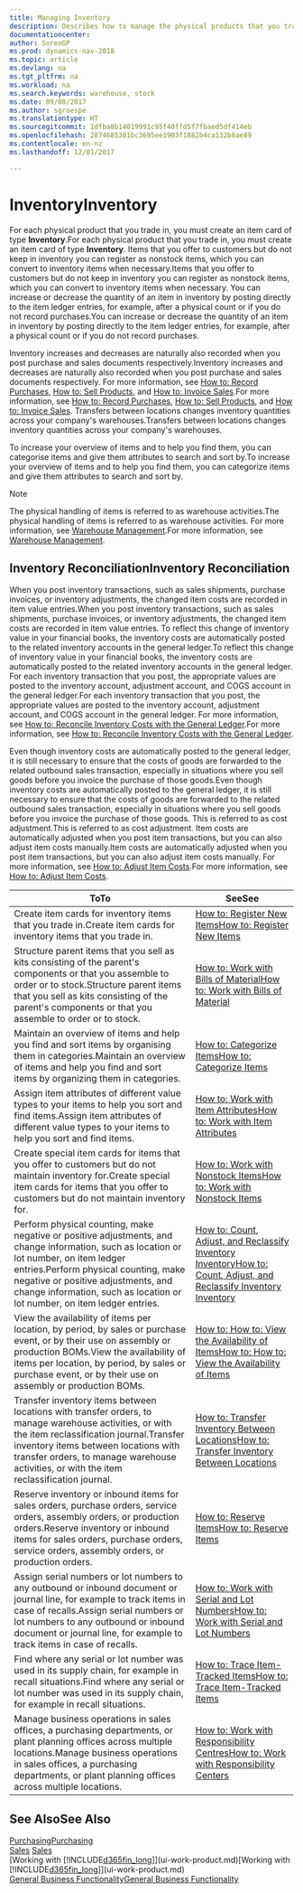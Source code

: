 ```yaml
---
title: Managing Inventory
description: Describes how to manage the physical products that you trade in, for example, handling the stock in your warehouse.
documentationcenter: 
author: SorenGP
ms.prod: dynamics-nav-2018
ms.topic: article
ms.devlang: na
ms.tgt_pltfrm: na
ms.workload: na
ms.search.keywords: warehouse, stock
ms.date: 09/08/2017
ms.author: sgroespe
ms.translationtype: HT
ms.sourcegitcommit: 1dfba8b14019991c95f40ffd5f7fbaed5df414eb
ms.openlocfilehash: 2874685301bc3695ee1903f1882b4ca132b8ae89
ms.contentlocale: en-nz
ms.lasthandoff: 12/01/2017

---
```


# <a name="inventory"></a><span data-ttu-id="f5823-103">Inventory</span><span class="sxs-lookup"><span data-stu-id="f5823-103">Inventory</span></span>
<span data-ttu-id="f5823-104">For each physical product that you trade in, you must create an item card of type **Inventory**.</span><span class="sxs-lookup"><span data-stu-id="f5823-104">For each physical product that you trade in, you must create an item card of type **Inventory**.</span></span> <span data-ttu-id="f5823-105">Items that you offer to customers but do not keep in inventory you can register as nonstock items, which you can convert to inventory items when necessary.</span><span class="sxs-lookup"><span data-stu-id="f5823-105">Items that you offer to customers but do not keep in inventory you can register as nonstock items, which you can convert to inventory items when necessary.</span></span> <span data-ttu-id="f5823-106">You can increase or decrease the quantity of an item in inventory by posting directly to the item ledger entries, for example, after a physical count or if you do not record purchases.</span><span class="sxs-lookup"><span data-stu-id="f5823-106">You can increase or decrease the quantity of an item in inventory by posting directly to the item ledger entries, for example, after a physical count or if you do not record purchases.</span></span>

<span data-ttu-id="f5823-107">Inventory increases and decreases are naturally also recorded when you post purchase and sales documents respectively.</span><span class="sxs-lookup"><span data-stu-id="f5823-107">Inventory increases and decreases are naturally also recorded when you post purchase and sales documents respectively.</span></span> <span data-ttu-id="f5823-108">For more information, see [How to: Record Purchases](purchasing-how-record-purchases.md), [How to: Sell Products](sales-how-sell-products.md), and [How to: Invoice Sales](sales-how-invoice-sales.md).</span><span class="sxs-lookup"><span data-stu-id="f5823-108">For more information, see [How to: Record Purchases](purchasing-how-record-purchases.md), [How to: Sell Products](sales-how-sell-products.md), and [How to: Invoice Sales](sales-how-invoice-sales.md).</span></span> <span data-ttu-id="f5823-109">Transfers between locations changes inventory quantities across your company's warehouses.</span><span class="sxs-lookup"><span data-stu-id="f5823-109">Transfers between locations changes inventory quantities across your company's warehouses.</span></span>   

<span data-ttu-id="f5823-110">To increase your overview of items and to help you find them, you can categorise items and give them attributes to search and sort by.</span><span class="sxs-lookup"><span data-stu-id="f5823-110">To increase your overview of items and to help you find them, you can categorize items and give them attributes to search and sort by.</span></span>

> [!NOTE]
> <span data-ttu-id="f5823-111">The physical handling of items is referred to as warehouse activities.</span><span class="sxs-lookup"><span data-stu-id="f5823-111">The physical handling of items is referred to as warehouse activities.</span></span> <span data-ttu-id="f5823-112">For more information, see [Warehouse Management](warehouse-manage-warehouse.md).</span><span class="sxs-lookup"><span data-stu-id="f5823-112">For more information, see [Warehouse Management](warehouse-manage-warehouse.md).</span></span>

## <a name="inventory-reconciliation"></a><span data-ttu-id="f5823-113">Inventory Reconciliation</span><span class="sxs-lookup"><span data-stu-id="f5823-113">Inventory Reconciliation</span></span>
<span data-ttu-id="f5823-114">When you post inventory transactions, such as sales shipments, purchase invoices, or inventory adjustments, the changed item costs are recorded in item value entries.</span><span class="sxs-lookup"><span data-stu-id="f5823-114">When you post inventory transactions, such as sales shipments, purchase invoices, or inventory adjustments, the changed item costs are recorded in item value entries.</span></span> <span data-ttu-id="f5823-115">To reflect this change of inventory value in your financial books, the inventory costs are automatically posted to the related inventory accounts in the general ledger.</span><span class="sxs-lookup"><span data-stu-id="f5823-115">To reflect this change of inventory value in your financial books, the inventory costs are automatically posted to the related inventory accounts in the general ledger.</span></span> <span data-ttu-id="f5823-116">For each inventory transaction that you post, the appropriate values are posted to the inventory account, adjustment account, and COGS account in the general ledger.</span><span class="sxs-lookup"><span data-stu-id="f5823-116">For each inventory transaction that you post, the appropriate values are posted to the inventory account, adjustment account, and COGS account in the general ledger.</span></span> <span data-ttu-id="f5823-117">For more information, see [How to: Reconcile Inventory Costs with the General Ledger](finance-how-to-post-inventory-costs-to-the-general-ledger.md).</span><span class="sxs-lookup"><span data-stu-id="f5823-117">For more information, see [How to: Reconcile Inventory Costs with the General Ledger](finance-how-to-post-inventory-costs-to-the-general-ledger.md).</span></span>

<span data-ttu-id="f5823-118">Even though inventory costs are automatically posted to the general ledger, it is still necessary to ensure that the costs of goods are forwarded to the related outbound sales transaction, especially in situations where you sell goods before you invoice the purchase of those goods.</span><span class="sxs-lookup"><span data-stu-id="f5823-118">Even though inventory costs are automatically posted to the general ledger, it is still necessary to ensure that the costs of goods are forwarded to the related outbound sales transaction, especially in situations where you sell goods before you invoice the purchase of those goods.</span></span> <span data-ttu-id="f5823-119">This is referred to as cost adjustment.</span><span class="sxs-lookup"><span data-stu-id="f5823-119">This is referred to as cost adjustment.</span></span> <span data-ttu-id="f5823-120">Item costs are automatically adjusted when you post item transactions, but you can also adjust item costs manually.</span><span class="sxs-lookup"><span data-stu-id="f5823-120">Item costs are automatically adjusted when you post item transactions, but you can also adjust item costs manually.</span></span> <span data-ttu-id="f5823-121">For more information, see [How to: Adjust Item Costs](inventory-how-adjust-item-costs.md).</span><span class="sxs-lookup"><span data-stu-id="f5823-121">For more information, see [How to: Adjust Item Costs](inventory-how-adjust-item-costs.md).</span></span>

|<span data-ttu-id="f5823-122">To</span><span class="sxs-lookup"><span data-stu-id="f5823-122">To</span></span> |<span data-ttu-id="f5823-123">See</span><span class="sxs-lookup"><span data-stu-id="f5823-123">See</span></span> |
|---|----|
|<span data-ttu-id="f5823-124">Create item cards for inventory items that you trade in.</span><span class="sxs-lookup"><span data-stu-id="f5823-124">Create item cards for inventory items that you trade in.</span></span>|[<span data-ttu-id="f5823-125">How to: Register New Items</span><span class="sxs-lookup"><span data-stu-id="f5823-125">How to: Register New Items</span></span>](inventory-how-register-new-items.md)|
|<span data-ttu-id="f5823-126">Structure parent items that you sell as kits consisting of the parent's components or that you assemble to order or to stock.</span><span class="sxs-lookup"><span data-stu-id="f5823-126">Structure parent items that you sell as kits consisting of the parent's components or that you assemble to order or to stock.</span></span>|[<span data-ttu-id="f5823-127">How to: Work with Bills of Material</span><span class="sxs-lookup"><span data-stu-id="f5823-127">How to: Work with Bills of Material</span></span>](inventory-how-work-BOMs.md)|
|<span data-ttu-id="f5823-128">Maintain an overview of items and help you find and sort items by organising them in categories.</span><span class="sxs-lookup"><span data-stu-id="f5823-128">Maintain an overview of items and help you find and sort items by organizing them in categories.</span></span>|[<span data-ttu-id="f5823-129">How to: Categorize Items</span><span class="sxs-lookup"><span data-stu-id="f5823-129">How to: Categorize Items</span></span>](inventory-how-categorize-items.md)|
|<span data-ttu-id="f5823-130">Assign item attributes of different value types to your items to help you sort and find items.</span><span class="sxs-lookup"><span data-stu-id="f5823-130">Assign item attributes of different value types to your items to help you sort and find items.</span></span>|[<span data-ttu-id="f5823-131">How to: Work with Item Attributes</span><span class="sxs-lookup"><span data-stu-id="f5823-131">How to: Work with Item Attributes</span></span>](inventory-how-work-item-attributes.md)|
|<span data-ttu-id="f5823-132">Create special item cards for items that you offer to customers but do not maintain inventory for.</span><span class="sxs-lookup"><span data-stu-id="f5823-132">Create special item cards for items that you offer to customers but do not maintain inventory for.</span></span>|[<span data-ttu-id="f5823-133">How to: Work with Nonstock Items</span><span class="sxs-lookup"><span data-stu-id="f5823-133">How to: Work with Nonstock Items</span></span>](inventory-how-work-nonstock-items.md)|
|<span data-ttu-id="f5823-134">Perform physical counting, make negative or positive adjustments, and change information, such as location or lot number, on item ledger entries.</span><span class="sxs-lookup"><span data-stu-id="f5823-134">Perform physical counting, make negative or positive adjustments, and change information, such as location or lot number, on item ledger entries.</span></span>|[<span data-ttu-id="f5823-135">How to: Count, Adjust, and Reclassify Inventory Inventory</span><span class="sxs-lookup"><span data-stu-id="f5823-135">How to: Count, Adjust, and Reclassify Inventory Inventory</span></span>](inventory-how-count-adjust-reclassify.md)|
|<span data-ttu-id="f5823-136">View the availability of items per location, by period, by sales or purchase event, or by their use on assembly or production BOMs.</span><span class="sxs-lookup"><span data-stu-id="f5823-136">View the availability of items per location, by period, by sales or purchase event, or by their use on assembly or production BOMs.</span></span>|[<span data-ttu-id="f5823-137">How to: How to: View the Availability of Items</span><span class="sxs-lookup"><span data-stu-id="f5823-137">How to: How to: View the Availability of Items</span></span>](inventory-how-availability-overview.md)|
|<span data-ttu-id="f5823-138">Transfer inventory items between locations with transfer orders, to manage warehouse activities, or with the item reclassification journal.</span><span class="sxs-lookup"><span data-stu-id="f5823-138">Transfer inventory items between locations with transfer orders, to manage warehouse activities, or with the item reclassification journal.</span></span>|[<span data-ttu-id="f5823-139">How to: Transfer Inventory Between Locations</span><span class="sxs-lookup"><span data-stu-id="f5823-139">How to: Transfer Inventory Between Locations</span></span>](inventory-how-transfer-between-locations.md)|
|<span data-ttu-id="f5823-140">Reserve inventory or inbound items for sales orders, purchase orders, service orders, assembly orders, or production orders.</span><span class="sxs-lookup"><span data-stu-id="f5823-140">Reserve inventory or inbound items for sales orders, purchase orders, service orders, assembly orders, or production orders.</span></span>|[<span data-ttu-id="f5823-141">How to: Reserve Items</span><span class="sxs-lookup"><span data-stu-id="f5823-141">How to: Reserve Items</span></span>](inventory-how-to-reserve-items.md)|
|<span data-ttu-id="f5823-142">Assign serial numbers or lot numbers to any outbound or inbound document or journal line, for example to track items in case of recalls.</span><span class="sxs-lookup"><span data-stu-id="f5823-142">Assign serial numbers or lot numbers to any outbound or inbound document or journal line, for example to track items in case of recalls.</span></span>|[<span data-ttu-id="f5823-143">How to: Work with Serial and Lot Numbers</span><span class="sxs-lookup"><span data-stu-id="f5823-143">How to: Work with Serial and Lot Numbers</span></span>](inventory-how-work-item-tracking.md)|
|<span data-ttu-id="f5823-144">Find where any serial or lot number was used in its supply chain, for example in recall situations.</span><span class="sxs-lookup"><span data-stu-id="f5823-144">Find where any serial or lot number was used in its supply chain, for example in recall situations.</span></span>|[<span data-ttu-id="f5823-145">How to: Trace Item-Tracked Items</span><span class="sxs-lookup"><span data-stu-id="f5823-145">How to: Trace Item-Tracked Items</span></span>](inventory-how-to-trace-item-tracked-items.md)|
|<span data-ttu-id="f5823-146">Manage business operations in sales offices, a purchasing departments, or plant planning offices across multiple locations.</span><span class="sxs-lookup"><span data-stu-id="f5823-146">Manage business operations in sales offices, a purchasing departments, or plant planning offices across multiple locations.</span></span>|[<span data-ttu-id="f5823-147">How to: Work with Responsibility Centres</span><span class="sxs-lookup"><span data-stu-id="f5823-147">How to: Work with Responsibility Centers</span></span>](inventory-responsibility-centers.md)|

## <a name="see-also"></a><span data-ttu-id="f5823-148">See Also</span><span class="sxs-lookup"><span data-stu-id="f5823-148">See Also</span></span>  
[<span data-ttu-id="f5823-149">Purchasing</span><span class="sxs-lookup"><span data-stu-id="f5823-149">Purchasing</span></span>](purchasing-manage-purchasing.md)  
<span data-ttu-id="f5823-150">[Sales](sales-manage-sales.md)  </span><span class="sxs-lookup"><span data-stu-id="f5823-150">[Sales](sales-manage-sales.md)  </span></span>  
<span data-ttu-id="f5823-151">[Working with [!INCLUDE[d365fin_long](includes/d365fin_long_md.md)]](ui-work-product.md)</span><span class="sxs-lookup"><span data-stu-id="f5823-151">[Working with [!INCLUDE[d365fin_long](includes/d365fin_long_md.md)]](ui-work-product.md)</span></span>  
[<span data-ttu-id="f5823-152">General Business Functionality</span><span class="sxs-lookup"><span data-stu-id="f5823-152">General Business Functionality</span></span>](ui-across-business-areas.md)

##

